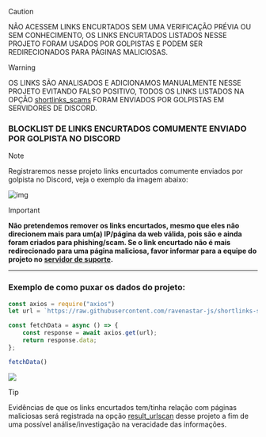 > [!CAUTION]
> NÃO ACESSEM LINKS ENCURTADOS SEM UMA VERIFICAÇÃO PRÉVIA OU SEM CONHECIMENTO, OS LINKS ENCURTADOS LISTADOS NESSE PROJETO FORAM USADOS POR GOLPISTAS E PODEM SER REDIRECIONADOS PARA PÁGINAS MALICIOSAS.

> [!WARNING]  
> OS LINKS SÃO ANALISADOS E ADICIONAMOS MANUALMENTE NESSE PROJETO EVITANDO FALSO POSITIVO, TODOS OS LINKS LISTADOS NA OPÇÃO [shortlinks_scams](/scams/shortlinks.json) FORAM ENVIADOS POR GOLPISTAS EM SERVIDORES DE DISCORD.

### BLOCKLIST DE LINKS ENCURTADOS COMUMENTE ENVIADO POR GOLPISTA NO DISCORD

> [!NOTE]
> Registraremos nesse projeto links encurtados comumente enviados por golpista no Discord, veja o exemplo da imagem abaixo:

![img](https://i.imgur.com/8KHcjBx.png)


> [!IMPORTANT] 
> **️Não pretendemos remover os links encurtados, mesmo que eles não direcionem mais para um(a) IP/página da web válida, pois são e ainda foram criados para phishing/scam. Se o link encurtado não é mais redirecionado para uma página maliciosa, favor informar para a equipe do projeto no [servidor de suporte](https://discord.gg/PGmfDBSXC7).**
---
### Exemplo de como puxar os dados do projeto:
```javascript
const axios = require("axios")
let url = `https://raw.githubusercontent.com/ravenastar-js/shortlinks-scams/main/scams/shortlinks.json`

const fetchData = async () => {
    const response = await axios.get(url);
    return response.data;
};

fetchData()
```
<a href="https://www.npmjs.com/package/axios" target="_blank"><img src="https://img.shields.io/badge/-axios-c40404?style=flat-square&labelColor=c40404&logo=npm&logoColor=white&link=https://www.npmjs.com/package/axios"/></a>

> [!TIP]
> Evidências de que os links encurtados tem/tinha relação com páginas maliciosas será registrada na opção [result_urlscan](/scams/shortlinks.json) desse projeto a fim de uma possível análise/investigação na veracidade das informações.

